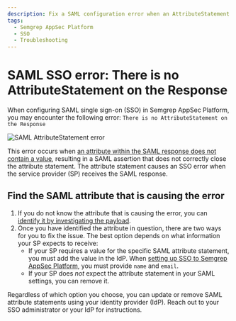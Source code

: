 ```yaml
---
description: Fix a SAML configuration error when an AttributeStatement is missing.
tags:
  - Semgrep AppSec Platform
  - SSO
  - Troubleshooting
---
```




# SAML SSO error: There is no AttributeStatement on the Response

When configuring SAML single sign-on (SSO) in Semgrep AppSec Platform, you may encounter the following error: `There is no AttributeStatement on the Response`

![SAML AttributeStatement error](/img/attribute-statement.png#md-width)

This error occurs when [an attribute within the SAML response does not contain a value](https://support.okta.com/help/s/article/SAML-attribute-statement-with-no-value-configured-not-properly-closed-in-assertion?language=en_US), resulting in a SAML assertion that does not correctly close the attribute statement. The attribute statement causes an SSO error when the service provider (SP) receives the SAML response.

## Find the SAML attribute that is causing the error

1. If you do not know the attribute that is causing the error, you can [identify it by investigating the payload](https://support.okta.com/help/s/article/How-to-View-a-SAML-Response-in-Your-Browser-for-Troubleshooting?language=en_US).
2. Once you have identified the attribute in question, there are two ways for you to fix the issue. The best option depends on what information your SP expects to receive:
   - If your SP requires a value for the specific SAML attribute statement, you must add the value in the IdP. When [setting up SSO to Semgrep AppSec Platform](/deployment/sso/#saml-20), you must provide `name` and `email`.
   - If your SP does *not* expect the attribute statement in your SAML settings, you can remove it.

Regardless of which option you choose, you can update or remove SAML attribute statements using your identity provider (IdP). Reach out to your SSO administrator or your IdP for instructions.

